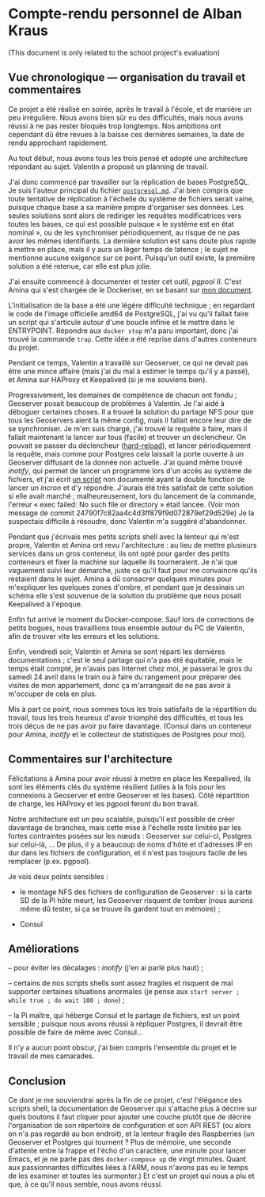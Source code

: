 # Compte-rendu personnel de Alban Kraus

(This document is only related to the school project's evaluation)

## Vue chronologique — organisation du travail et commentaires

Ce projet a été réalisé en soirée, après le travail à l'école, et de
manière un peu irrégulière. Nous avons bien sûr eu des difficultés,
mais nous avons réussi à ne pas rester bloqués trop longtemps. Nos
ambitions ont cependant dû être revues à la baisse ces dernières
semaines, la date de rendu approchant rapidement.

Au tout début, nous avons tous les trois pensé et adopté une
architecture répondant au sujet. Valentin a proposé un planning de
travail.

J'ai donc commencé par travailler sur la réplication de bases
PostgreSQL. Je suis l'auteur principal du fichier
[`postgresql.md`](../data/postgresql.md).  J'ai bien compris que toute
tentative de réplication à l'échelle du système de fichiers serait
vaine, puisque chaque base a sa manière propre d'organiser ses
données. Les seules solutions sont alors de rediriger les requêtes
modificatrices vers toutes les bases, ce qui est possible puisque « le
système est en état nominal », ou de les synchroniser périodiquement,
au risque de ne pas avoir les mêmes identifiants. La dernière solution
est sans doute plus rapide à mettre en place, mais il y aura un léger
temps de latence ; le sujet ne mentionne aucune exigence sur ce
point. Puisqu'un outil existe, la première solution a été retenue, car
elle est plus jolie.

J'ai ensuite commencé à documenter et tester cet outil, *pgpool
II*. C'est Amina qui s'est chargée de le Dockeriser, en se basant sur
[mon document](../data/pg-pool-II.md).

L'initialisation de la base a été une légère difficulté technique ; en
regardant le code de l'image officielle amd64 de PostgreSQL, j'ai vu
qu'il fallait faire un script qui s'articule autour d'une boucle
infinie et le mettre dans le ENTRYPOINT. Répondre aux `docker stop`
m'a paru important, donc j'ai trouvé la commande `trap`. Cette idée a
été reprise dans d'autres conteneurs du projet.

Pendant ce temps, Valentin a travaillé sur Geoserver, ce qui ne devait
pas être une mince affaire (mais j'ai du mal à estimer le temps qu'il
y a passé), et Amina sur HAProxy et Keepalived (si je me souviens
bien).

Progressivement, les domaines de compétence de chacun ont fondu ;
Geoserver posait beaucoup de problèmes à Valentin. Je l'ai aidé à
déboguer certaines choses. Il a trouvé la solution du partage NFS pour
que tous les Geoservers aient la même config, mais il fallait encore
leur dire de se synchroniser. Je m'en suis chargé, j'ai trouvé la
requête à faire, mais il fallait maintenant la lancer sur tous
(facile) et trouver un déclencheur. On pouvait se passer du
déclencheur ([hard-reload](../foreman/geoserver-hard-reload)), et
lancer périodiquement la requête, mais comme pour Postgres cela
laissait la porte ouverte à un Geoserver diffusant de la donnée non
actuelle. J'ai quand même trouvé *inotify*, qui permet de lancer un
programme lors d'un accès au système de fichiers, et j'ai écrit
[un script](../foreman/geoserver-reload) non documenté ayant la double
fonction de lancer un *incron* et d'y répondre. J'aurais été très
satisfait de cette solution si elle avait marché ; malheureusement,
lors du lancement de la commande, l'erreur « exec failed: No such file
or directory » était lancée. (Voir mon message de commit
24790f7c82aa4c4d3ff879f9d072879ef29d529e) Je la suspectais difficile à
résoudre, donc Valentin m'a suggéré d'abandonner.

Pendant que j'écrivais mes petits scripts shell avec la lenteur qui
m'est propre, Valentin et Amina ont revu l'architecture : au lieu de
mettre plusieurs services dans un gros conteneur, ils ont opté pour
garder des petits conteneurs et fixer la machine sur laquelle ils
tourneraient. Je n'ai que vaguement suivi leur démarche, juste ce
qu'il faut pour me convaincre qu'ils restaient dans le sujet. Amina a
dû consacrer quelques minutes pour m'expliquer les quelques zones
d'ombre, et pendant que je dessinais un schéma elle s'est souvenue de
la solution du problème que nous posait Keepalived à l'époque.

Enfin fut arrivé le moment du Docker-compose. Sauf lors de corrections
de petits bogues, nous travaillions tous ensemble autour du PC de
Valentin, afin de trouver vite les erreurs et les solutions.

Enfin, vendredi soir, Valentin et Amina se sont réparti les dernières
documentations ; c'est le seul partage qui n'a pas été équitable, mais
le temps était compté, je n'avais pas Internet chez moi, je passerai
le gros du samedi 24 avril dans le train ou à faire du rangement pour
préparer des visites de mon appartement, donc ça m'arrangeait de ne
pas avoir à m'occuper de cela en plus.

Mis à part ce point, nous sommes tous les trois satisfaits de la
répartition du travail, tous les trois heureux d'avoir triomphé des
difficultés, et tous les trois déçus de ne pas avoir pu faire
davantage. (Consul dans un conteneur pour Amina, *inotify* et le
collecteur de statistiques de Postgres pour moi).



## Commentaires sur l'architecture

Félicitations à Amina pour avoir réussi à mettre en place les
Keepalived, ils sont les éléments clés du système résilient (utiles à
la fois pour les connexions à Geoserver et entre Geoserver et les
bases). Côté répartition de charge, les HAProxy et les pgpool feront
du bon travail.

Notre architecture est un peu scalable, puisqu'il est possible de
créer davantage de branches, mais cette mise à l'échelle reste limitée
par les fortes contraintes posées sur les nœuds : Geoserver sur
celui-ci, Postgres sur celui-là, ... De plus, il y a beaucoup de noms
d'hôte et d'adresses IP en dur dans les fichiers de configuration, et
il n'est pas toujours facile de les remplacer (p.ex. pgpool).

Je vois deux points sensibles :

* le montage NFS des fichiers de configuration de Geoserver : si la
carte SD de la Pi hôte meurt, les Geoserver risquent de tomber (nous
aurions même dû tester, si ça se trouve ils gardent tout en mémoire) ;

* Consul



## Améliorations

– pour éviter les décalages : *inotify* (j'en ai parlé plus haut) ;

– certains de nos scripts shells sont assez fragiles et risquent de
  mal supporter certaines situations anormales (je pense aux `start
  server ; while true ; do wait 100 ; done`) ;

– la Pi maître, qui héberge Consul et le partage de fichiers, est un
  point sensible ; puisque nous avons réussi à répliquer Postgres, il
  devrait être possible de faire de même avec Consul...

Il n'y a aucun point obscur, j'ai bien compris l'ensemble du projet et
le travail de mes camarades.


## Conclusion

Ce dont je me souviendrai après la fin de ce projet, c'est l'élégance
des scripts shell, la documentation de Geoserver qui s'attache plus à
décrire sur quels boutons il faut cliquer pour ajouter une couche
plutôt que de décrire l'organisation de son répertoire de
configuration et son API REST (ou alors on n'a pas regardé au bon
endroit), et la lenteur fragile des Raspberries (un Geoserver et
Postgres qui tournent ? Plus de mémoire, une seconde d'attente entre
la frappe et l'écho d'un caractère, une minute pour lancer Emacs, et
je ne parle pas des `docker-compose up` de vingt minutes. Quant aux
passionnantes difficultés liées à l'ARM, nous n'avons pas eu le temps
de les examiner et toutes les surmonter.) Et c'est un projet qui nous
a plu et que, à ce qu'il nous semble, nous avons réussi.
